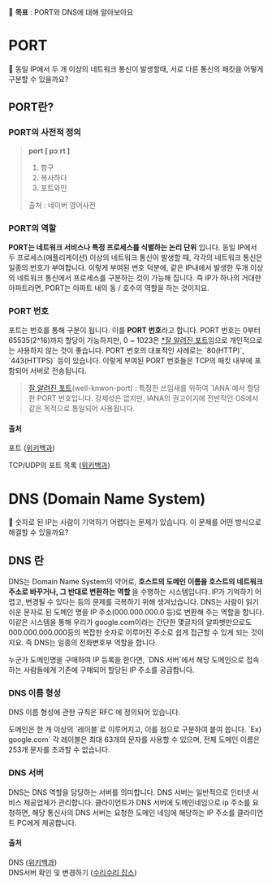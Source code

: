 <div class="markdown-body">
  <aside class="goal">🚀 <b>목표</b> : PORT와 DNS에 대해 알아보아요</aside>

  <h1>PORT</h1>

  <aside>
    🤔 동일 IP에서 두 개 이상의 네트워크 통신이 발생할때, 서로 다른 통신의
    패킷을 어떻게 구분할 수 있을까요?
  </aside>

  <h2>PORT란?</h2>

  <h3>PORT의 사전적 정의</h3>
  <blockquote>
    <b>port [ pɔːrt ]</b>
    <ol>
      <li>항구</li>
      <li>복사하다</li>
      <li>포트와인</li>
    </ol>
    <p>출처 : 네이버 영어사전</p>
  </blockquote>

  <h3>PORT의 역할</h3>
  <p>
    <strong>PORT는 네트워크 서비스나 특정 프로세스를 식별하는 논리 단위</strong>
    입니다. 동일 IP에서 두 프로세스(애플리케이션) 이상의 네트워크 통신이 발생할
    때, 각각의 네트워크 통신은 일종의 번호가 부여합니다. 이렇게 부여된 번호
    덕분에, 같은 IP내에서 발생한 두개 이상의 네트워크 통신에서 프로세스를
    구분하는 것이 가능해 집니다. 즉 IP가 하나의 거대한 아파트라면, PORT는 아파트
    내의 동 / 호수의 역할을 하는 것이지요.
  </p>

  <h3>PORT 번호</h3>
  <p>
    포트는 번호를 통해 구분이 됩니다. 이를 <strong>PORT 번호</strong>라고
    합니다. PORT 번호는 0부터 65535(2^16)까지 할당이 가능하지만, 0 ~ 1023은
    <u>*잘 알려진 포트</u>임으로 개인적으로는 사용하지 않는 것이 좋습니다. PORT
    번호의 대표적인 사례로는 `80(HTTP)`, `443(HTTPS)` 등이 있습니다. 이렇게
    부여된 PORT 번호들은 TCP의 패킷 내부에 포함되어 서버로 전송됩니다.
  </p>
  <blockquote>
    <a
      href="https://ko.wikipedia.org/wiki/TCP/UDP%EC%9D%98_%ED%8F%AC%ED%8A%B8_%EB%AA%A9%EB%A1%9D"
      >잘 알려진 포트</a
    >(well-knwon-port) : 특정한 쓰임새를 위하여 `IANA`에서 할당한 PORT
    번호입니다. 강제성은 없지만, IANA의 권고이기에 전반적인 OS에서 같은 목적으로
    통일되어 사용됩니다.
  </blockquote>

  <h4>출처</h4>
  <p>
    포트 (<a
      href="https://ko.wikipedia.org/wiki/%ED%8F%AC%ED%8A%B8_(%EC%BB%B4%ED%93%A8%ED%84%B0_%EB%84%A4%ED%8A%B8%EC%9B%8C%ED%82%B9)"
      >위키백과</a
    >)
  </p>
  <p>
    TCP/UDP의 포트 목록 (<a
      href="https://ko.wikipedia.org/wiki/TCP/UDP%EC%9D%98_%ED%8F%AC%ED%8A%B8_%EB%AA%A9%EB%A1%9D"
      >위키백과</a
    >)
  </p>

  <h1>DNS (Domain Name System)</h1>
  <aside>
    🤔 숫자로 된 IP는 사람이 기억하기 어렵다는 문제가 있습니다. 이 문제를 어떤
    방식으로 해결할 수 있을까요?
  </aside>

  <h2>DNS 란</h2>
  <p>
    DNS는 Domain Name System의 약어로,
    <strong>
      호스트의 도메인 이름을 호스트의 네트워크 주소로 바꾸거나, 그 반대로
      변환하는 역할
    </strong>
    을 수행하는 시스템입니다. IP가 기억하기 어렵고, 변경될 수 있다는 등의 문제를
    극복하기 위해 생겨났습니다. DNS는 사람이 읽기 쉬운 문자로 된 도메인 명을 IP
    주소(000.000.000.0 등)로 변환해 주는 역할을 합니다. 이같은 시스템을 통해
    우리가 google.com이라는 간단한 몇글자의 알파벳만으로도 000.000.000.000등의
    복잡한 숫자로 이루어진 주소로 쉽게 접근할 수 있게 되는 것이지요. 즉 DNS는
    일종의 전화변호부 역할을 합니다.
  </p>
  <p>
    누군가 도메인명을 구매하여 IP 등록을 한다면, `DNS 서버`에서 해당 도메인으로
    접속하는 사람들에게 기존에 구매되어 할당된 IP 주소를 공급합니다.
  </p>

  <h3>DNS 이름 형성</h3>
  <p>DNS 이름 형성에 관한 규칙은`RFC`에 정의되어 있습니다.</p>
  <p>
    도메인은 한 개 이상의 `레이블`로 이루어지고, 이를 점으로 구분하여 붙여
    씁니다. `Ex) google.com` 각 레이블은 최대 63개의 문자를 사용할 수 있으며,
    전체 도메인 이름은 253개 문자를 초과할 수 없습니다.
  </p>

  <h3>DNS 서버</h3>
  <p>
    DNS는 DNS 역할을 담당하는 서버를 의미합니다. DNS 서버는 일반적으로 인터넷
    서비스 제공업체가 관리합니다. 클라이언트가 DNS 서버에 도메인네임으로 ip
    주소를 요청하면, 해당 통신사의 DNS 서버는 요청한 도메인 네임에 해당하는 IP
    주소를 클라이언트 PC에게 제공합니다.
  </p>

  <h4>출처</h4>
  <p>
    DNS (<a href="https://ko.wikipedia.org/wiki/DNS">위키백과</a>)<br />DNS서버
    확인 및 변경하기 (<a href="https://m.blog.naver.com/kangyh5/221701387941"
      >수리수리 잡스</a
    >)
  </p>
</div>
